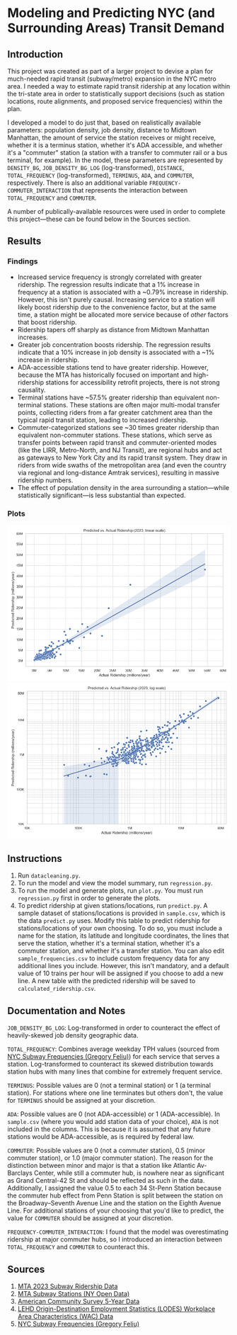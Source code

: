 # Modeling and Predicting NYC (and Surrounding Areas) Transit Demand

## Introduction

This project was created as part of a larger project to devise a plan for much-needed rapid transit (subway/metro) expansion in the NYC metro area. I needed a way to estimate rapid transit ridership at any location within the tri-state area in order to statistically support decisions (such as station locations, route alignments, and proposed service frequencies) within the plan.

I developed a model to do just that, based on realistically available parameters: population density, job density, distance to Midtown Manhattan, the amount of service the station receives or might receive, whether it is a terminus station, whether it's ADA accessible, and whether it's a "commuter" station (a station with a transfer to commuter rail or a bus terminal, for example). In the model, these parameters are represented by `DENSITY_BG`, `JOB_DENSITY_BG_LOG` (log-transformed), `DISTANCE`, `TOTAL_FREQUENCY` (log-transformed), `TERMINUS`, `ADA`, and `COMMUTER`, respectively. There is also an additional variable `FREQUENCY-COMMUTER_INTERACTION` that represents the interaction between `TOTAL_FREQUENCY` and `COMMUTER`.

A number of publically-available resources were used in order to complete this project—these can be found below in the Sources section.

## Results

### Findings
- Increased service frequency is strongly correlated with greater ridership. The regression results indicate that a 1% increase in frequency at a station is associated with a ~0.79% increase in ridership. However, this isn't purely causal. Increasing service to a station will likely boost ridership due to the convenience factor, but at the same time, a station might be allocated more service because of *other* factors that boost ridership.
- Ridership tapers off sharply as distance from Midtown Manhattan increases.
- Greater job concentration boosts ridership. The regression results indicate that a 10% increase in job density is associated with a ~1% increase in ridership.
- ADA-accessible stations tend to have greater ridership. However, because the MTA has historically focused on important and high-ridership stations for accessibility retrofit projects, there is not strong causality.
- Terminal stations have ~57.5% greater ridership than equivalent non-terminal stations. These stations are often major multi-modal transfer points, collecting riders from a far greater catchment area than the typical rapid transit station, leading to increased ridership.
- Commuter-categorized stations see ~30 times greater ridership than equivalent non-commuter stations. These stations, which serve as transfer points between rapid transit and commuter-oriented modes (like the LIRR, Metro-North, and NJ Transit), are regional hubs and act as gateways to New York City and its rapid transit system. They draw in riders from wide swaths of the metropolitan area (and even the country via regional and long-distance Amtrak services), resulting in massive ridership numbers.
- The effect of population density in the area surrounding a station—while statistically significant—is less substantial than expected.

### Plots
![](plots/linear_plot.png)
![](plots/log_plot.png)

## Instructions
1. Run `datacleaning.py`.
2. To run the model and view the model summary, run `regression.py`.
3. To run the model and generate plots, run `plot.py`. You must run
`regression.py` first in order to generate the plots.
4. To predict ridership at given stations/locations, run `predict.py`.
A sample dataset of stations/locations is provided in `sample.csv`, which is
the data `predict.py` uses. Modify this table to predict ridership for
stations/locations of your own choosing. To do so, you must include a name
for the station, its latitude and longitude coordinates, the lines that serve
the station, whether it's a terminal station, whether it's a commuter station,
and whether it's a transfer station. You can also edit `sample_frequencies.csv`
to include custom frequency data for any additional lines you include. However,
this isn't mandatory, and a default value of 10 trains per hour will be
assigned if you choose to add a new line. A new table with the predicted
ridership will be saved to `calculated_ridership.csv`.

## Documentation and Notes
`JOB_DENSITY_BG_LOG`: Log-transformed in order to counteract the effect of heavily-skewed job density geographic data.

`TOTAL_FREQUENCY`: Combines average weekday TPH values (sourced from [NYC Subway Frequencies (Gregory Feliu)](https://github.com/gregfeliu/NYC-Subway-Frequencies)) for each service that serves a station. Log-transformed to counteract its skewed distribution towards station hubs with many lines that combine for extremely frequent service.

`TERMINUS`: Possible values are 0 (not a terminal station) or 1 (a terminal station). For stations where one line terminates but others don't, the value for `TERMINUS` should be assigned at your discretion.

`ADA`: Possible values are 0 (not ADA-accessible) or 1 (ADA-accessible). In `sample.csv` (where you would add station data of your choice), `ADA` is not included in the columns. This is because it is assumed that any future stations would be ADA-accessible, as is required by federal law.

`COMMUTER`: Possible values are 0 (not a commuter station), 0.5 (minor commuter station), or 1.0 (major commuter station). The reason for the distinction between minor and major is that a station like Atlantic Av-Barclays Center, while still a commuter hub, is nowhere near as significant as Grand Central-42 St and should be reflected as such in the data. Additionally, I assigned the value 0.5 to each 34 St-Penn Station because the commuter hub effect from Penn Station is split between the station on the Broadway–Seventh Avenue Line and the station on the Eighth Avenue Line. For additional stations of your choosing that you'd like to predict, the value for `COMMUTER` should be assigned at your discretion.

`FREQUENCY-COMMUTER_INTERACTION`: I found that the model was overestimating ridership at major commuter hubs, so I introduced an interaction between `TOTAL_FREQUENCY` and `COMMUTER` to counteract this.

## Sources
1. [MTA 2023 Subway Ridership Data](https://www.mta.info/agency/new-york-city-transit/subway-bus-ridership-2023)
2. [MTA Subway Stations (NY Open Data)](https://data.ny.gov/Transportation/MTA-Subway-Stations/39hk-dx4f/data_preview)
3. [American Community Survey 5-Year Data](https://www.census.gov/data/developers/data-sets/acs-5year.html)
4. [LEHD Origin-Destination Employment Statistics (LODES) Workplace Area Characteristics (WAC) Data](https://lehd.ces.census.gov/data/)
5. [NYC Subway Frequencies (Gregory Feliu)](https://github.com/gregfeliu/NYC-Subway-Frequencies)
